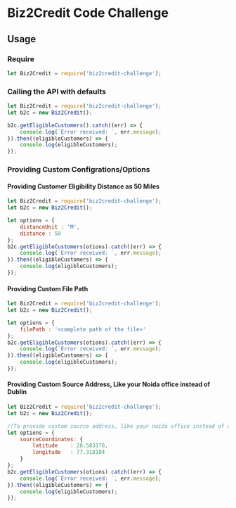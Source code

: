 # Biz2Credit Code Challenge

## Usage

### Require

```javascript
let Biz2Credit = require('biz2credit-challenge');
```

### Calling the API with defaults

```javascript
let Biz2Credit = require('biz2credit-challenge');
let b2c = new Biz2Credit();

b2c.getEligibleCustomers().catch((err) => {
	console.log(`Error received: `, err.message);
}).then((eligibleCustomers) => {
	console.log(eligibleCustomers);
});
```

### Providing Custom Configrations/Options

#### Providing Customer Eligibility Distance as 50 Miles
```javascript
let Biz2Credit = require('biz2credit-challenge');
let b2c = new Biz2Credit();

let options = {
	distanceUnit : 'M',
	distance : 50
};
b2c.getEligibleCustomers(otions).catch((err) => {
	console.log(`Error received: `, err.message);
}).then((eligibleCustomers) => {
	console.log(eligibleCustomers);
});
```

#### Providing Custom File Path
```javascript
let Biz2Credit = require('biz2credit-challenge');
let b2c = new Biz2Credit();

let options = {
	filePath : '<complete path of the file>'
};
b2c.getEligibleCustomers(otions).catch((err) => {
	console.log(`Error received: `, err.message);
}).then((eligibleCustomers) => {
	console.log(eligibleCustomers);
});
```

#### Providing Custom Source Address, Like your Noida office instead of Dublin

```javascript
let Biz2Credit = require('biz2credit-challenge');
let b2c = new Biz2Credit();

//To provide custom source address, like your noida office instead of dublin
let options = {
	sourceCoordinates: {
		latitude	: 28.583176,
		longitude	: 77.318184
	}
};
b2c.getEligibleCustomers(otions).catch((err) => {
	console.log(`Error received: `, err.message);
}).then((eligibleCustomers) => {
	console.log(eligibleCustomers);
});
```